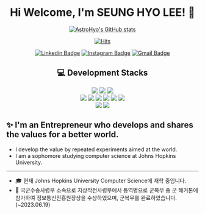 <div align="center"> 

# Hi Welcome, I'm SEUNG HYO LEE! 👋 
 
[![AstroHyo's GitHub stats](https://github-readme-stats-sigma-five.vercel.app/api?username=AstroHyo&show_icons=true)](https://github.com/anuraghazra/github-readme-stats)  


[![Hits](https://hits.seeyoufarm.com/api/count/incr/badge.svg?url=https%3A%2F%2Fgithub.com%2FAstroHyo%2Fhit-counter&count_bg=%239EA09D&title_bg=%235094F0&icon=macys.svg&icon_color=%23E7E7E7&title=hits&edge_flat=false)](https://hits.seeyoufarm.com)
 
[![Linkedin Badge](https://img.shields.io/badge/-LinkedIn-blue?style=flat-square&logo=Linkedin&logoColor=white&link=https://www.linkedin.com/in/seung-hyo-lee-5440591ba/)](https://www.linkedin.com/in/seung-hyo-lee-5440591ba/) 
[![Instagram Badge](https://img.shields.io/badge/-Instagram-dd2a7b?style=flat-square&logo=instagram&logoColor=white&link=https://www.instagram.com/seunghyolee_/)](https://www.instagram.com/seunghyolee_/) 
[![Gmail Badge](https://img.shields.io/badge/-Gmail-d14836?style=flat-square&logo=Gmail&logoColor=white&link=mailto:spinelee2002@gmail.com)](mailto:spinelee2002@gmail.com)

 
 
## 💻 Development Stacks
<img src="https://img.shields.io/badge/Java-007396?style=for-the-badge&logo=OpenJDK&logoColor=white"/>
<img src="https://img.shields.io/badge/Python-3776AB?style=for-the-badge&logo=Python&logoColor=white">
<img src="https://img.shields.io/badge/C-A8B9CC?style=for-the-badge&logo=C&logoColor=white">

</br>
<img src="https://img.shields.io/badge/HTML-E34F26?style=for-the-badge&logo=HTML5&logoColor=white"/>
<img src="https://img.shields.io/badge/CSS3-F68212?style=for-the-badge&logo=CSS3&logoColor=white"/>
<img src="https://img.shields.io/badge/JavaScript-F7DF1E?style=for-the-badge&logo=JavaScript&logoColor=white"/>
<img src="https://img.shields.io/badge/-ReactJs-61DAFB?logo=react&logoColor=white&style=for-the-badge"/>
<img src="https://img.shields.io/badge/Vue.js-4FC08D?style=for-the-badge&logo=Vue.js&logoColor=white"/>
<img src="https://img.shields.io/badge/bootstrap-7952B3?style=for-the-badge&logo=bootstrap&logoColor=white">

</br>
<img src="https://img.shields.io/badge/Flutter-02569B?style=for-the-badge&logo=Flutter&logoColor=white">
<img src="https://img.shields.io/badge/Dart-0175C2?style=for-the-badge&logo=Dart&logoColor=white">



<div align="left"> 

## ✨ I'm an Entrepreneur who develops and shares the values for a better world.

- I develop the value by repeated experiments aimed at the world. 
- I am a sophomore studying computer science at Johns Hopkins University. 
-------
- 🎓 현재 Johns Hopkins University Computer Science에 재학 중입니다. 
- 💂 국군수송사령부 소속으로 지상작전사령부에서 통역병으로 군복무 중 군 해커톤에 참가하여 정보통신진흥원장상을 수상하였으며, 군복무를 완료하였습니다. (~2023.06.19)

</div>

 
</div>
